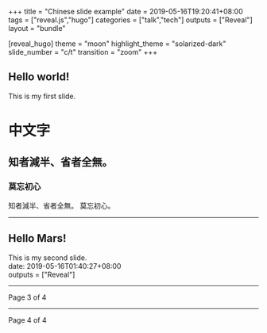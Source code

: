 +++
title = "Chinese slide example"
date = 2019-05-16T19:20:41+08:00
tags = ["reveal.js","hugo"]
categories = ["talk","tech"]
outputs = ["Reveal"]
layout = "bundle"

[reveal_hugo]
theme = "moon"
highlight_theme = "solarized-dark"
slide_number = "c/t"
transition = "zoom"
+++

## Hello world!

This is my first slide.
# 中文字
## 知者減半、省者全無。
### 莫忘初心
知者減半、省者全無。 莫忘初心。

---

## Hello Mars!

This is my second slide.   
date: 2019-05-16T01:40:27+08:00  
outputs = ["Reveal"]

---

Page 3 of 4

---

Page 4 of 4

